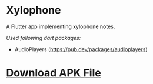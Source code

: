 # Xylophone
A Flutter app implementing xylophone notes.

*Used following dart packages:*
* AudioPlayers (https://pub.dev/packages/audioplayers)

# [Download APK File](https://github.com/AmeerMuhammed/xylophone-flutter/raw/master/build/outputs/apk/release/app-armeabi-v7a-release.apk)
